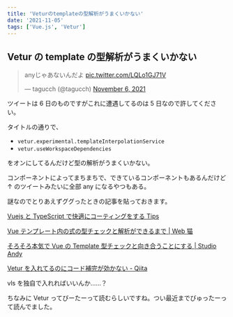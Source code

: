 ```yaml
---
title: 'Veturのtemplateの型解析がうまくいかない'
date: '2021-11-05'
tags: ['Vue.js', 'Vetur']
---
```


## Vetur の template の型解析がうまくいかない

<blockquote class="twitter-tweet" data-partner="tweetdeck"><p lang="ja" dir="ltr">anyじゃあないんだよ <a href="https://t.co/LQLo1GJ71V">pic.twitter.com/LQLo1GJ71V</a></p>&mdash; tagucch (@tagucch) <a href="https://twitter.com/tagucch/status/1456970005673742339?ref_src=twsrc%5Etfw">November 6, 2021</a></blockquote>

ツイートは 6 日のものですがこれに遭遇してるのは 5 日なので許してください。

タイトルの通りで、

- `vetur.experimental.templateInterpolationService`
- `vetur.useWorkspaceDependencies`

をオンにしてるんだけど型の解析がうまくいかない。

コンポーネントによってまちまちで、できているコンポーネントもあるんだけど ↑ のツイートみたいに全部 any になるやつもある。

謎なのでとりあえずググったときの記事を貼っておきます。

[Vuejs と TypeScript で快適にコーティングをする Tips](https://zenn.dev/ryusou/articles/vuejs-typescript20210129)

[Vue テンプレート内の式の型チェックと解析ができるまで \| Web 猫](https://katashin.info/2019/04/28/261)

[そろそろ本気で Vue の Template 型チェックと向き合うことにする \| Studio Andy](https://blog.andoshin11.me/posts/type-checking-vue-template)

[Vetur を入れてるのにコード補完が効かない \- Qiita](https://qiita.com/kubotak/items/ae6a9f695e06f4a104c8)

vls を独自で入れればいいんか……？

ちなみに Vetur ってびーたーって読むらしいですね。つい最近までびゅったーって読んでました。
